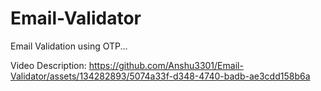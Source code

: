 # Email-Validator
Email Validation using OTP...

Video Description:
https://github.com/Anshu3301/Email-Validator/assets/134282893/5074a33f-d348-4740-badb-ae3cdd158b6a
